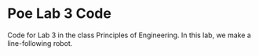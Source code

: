 # Poe Lab 3 Code

Code for Lab 3 in the class Principles of Engineering. In this lab, we make a line-following robot. 
